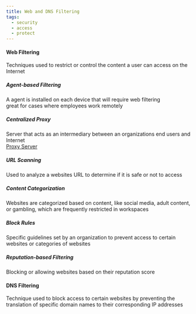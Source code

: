 ```yaml
---
title: Web and DNS Filtering
tags:
  - security
  - access
  - protect
---
```


#### Web Filtering
Techniques used to restrict or control the content a user can access on the Internet

##### Agent-based Filtering
A agent is installed on each device that will require web filtering  
great for cases where employees work remotely

##### Centralized Proxy
Server that acts as an intermediary between an organizations end users and Internet  
[Proxy Server](../../../computer-networks/network-security/proxy-server.md)

##### URL Scanning
Used to analyze a websites URL to determine if it is safe or not to access

##### Content Categorization
Websites are categorized based on content, like social media, adult content, or gambling, which are frequently restricted in workspaces

##### Block Rules
Specific guidelines set by an organization to prevent access to certain websites or categories of websites

##### Reputation-based Filtering
Blocking or allowing websites based on their reputation score

#### DNS Filtering
Technique used to block access to certain websites by preventing the translation of specific domain names to their corresponding IP addresses
